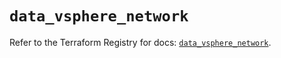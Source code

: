 # `data_vsphere_network`

Refer to the Terraform Registry for docs: [`data_vsphere_network`](https://registry.terraform.io/providers/hashicorp/vsphere/2.8.1/docs/data-sources/network).
